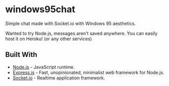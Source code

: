 # windows95chat
Simple chat made with Socket.io with Windows 95 aesthetics.

Wanted to try Node.js, messages aren't saved anywhere. You can easily host it on Heroku! (or any other services)
## Built With
- [Node.js](https://nodejs.org/) - JavaScript runtime.
- [Express.js](https://expressjs.com/) - Fast, unopinionated, minimalist web framework for Node.js.
- [Socket.io](https://socket.io/) - Realtime application framework.
